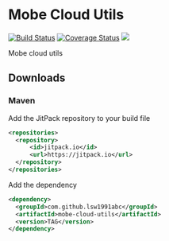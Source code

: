 # Mobe Cloud Utils

[![Build Status](https://travis-ci.org/lsw1991abc/mobe-cloud-utils.svg?branch=master)](https://travis-ci.org/lsw1991abc/mobe-cloud-utils)
[![Coverage Status](https://coveralls.io/repos/github/lsw1991abc/mobe-cloud-utils/badge.svg?branch=master)](https://coveralls.io/github/lsw1991abc/mobe-cloud-utils?branch=master)
[![](https://jitpack.io/v/lsw1991abc/mobe-cloud-utils.svg)](https://jitpack.io/#lsw1991abc/mobe-cloud-utils)

Mobe cloud utils

## Downloads
### Maven

Add the JitPack repository to your build file
```xml
<repositories>
  <repository>
      <id>jitpack.io</id>
      <url>https://jitpack.io</url>
  </repository>
</repositories>
```

Add the dependency
```xml
<dependency>
  <groupId>com.github.lsw1991abc</groupId>
  <artifactId>mobe-cloud-utils</artifactId>
  <version>TAG</version>
</dependency>
```
